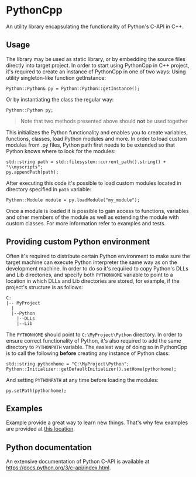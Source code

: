 # PythonCpp

An utility library encapsulating the functionality of Python's C-API in C++.

## Usage

The library may be used as static library, or by embedding the source files directly into target project.
In order to start using PythonCpp in C++ project, it's required to create an instance of PythonCpp in one of two ways:
Using utility singleton-like function getInstance:
```
Python::Python& py = Python::Python::getInstance();
```
Or by instantiating the class the regular way:
```
Python::Python py;
```
> Note that two methods presented above should **not** be used together

This initializes the Python functionality and enables you to create variables, functions, classes, load Python modules and more. In order to load custom modules from .py files, Python path first needs to be extended so that Python knows where to look for the modules:

```
std::string path = std::filesystem::current_path().string() + "\\myscripts";
py.appendPath(path);
```

After executing this code it's possible to load custom modules located in directory specified in `path` variable:

```
Python::Module module = py.loadModule("my_module");
```

Once a module is loaded it is possible to gain access to functions, variables and other members of the module as well as extending the module with custom classes. For more information refer to examples and tests.

## Providing custom Python environment
Often it's required to distribute certain Python environment to make sure the target machine can execute Python interpreter the same way as on the development machine. In order to do so it's required to copy Python's DLLs and Lib directories, and specify both `PYTHONHOME` variable to point to a location in which DLLs and Lib directories are stored, for example, if the project's structure is as follows:
```
C:
|-- MyProject
  |
  |--Python
    |--DLLs
    |--Lib
```
The `PYTHONHOME` should point to `C:\MyProject\Python` directory. In order to ensure correct functionality of Python, it's also required to add the same directory to `PYTHONPATH` variable.
The easiest way of doing so in PythonCpp is to call the following **before** creating any instance of Python class:
```
std::string pythonhome = "C:\MyProject\Python";
Python::Initializer::getDefaultInitializer().setHome(pythonhome);
```
And setting `PYTHONPATH` at any time before loading the modules:
```
py.setPath(pythonhome);
```

## Examples
Example provide a great way to learn new things. That's why few examples are provided at [this location](PythonCppExample).

## Python documentation
An extensive documentation of Python C-API is available at https://docs.python.org/3/c-api/index.html.
